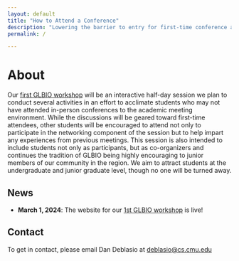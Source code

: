 ```yaml
---
layout: default
title: "How to Attend a Conference"
description: "Lowering the barrier to entry for first-time conference attendees"
permalink: /

---
```


# About

Our [first GLBIO workshop](glbio24.html) will be an interactive half-day session we plan to conduct several activities in an effort to acclimate students 
who may not have attended in-person conferences
to the academic meeting environment. 
While the discussions will be geared toward first-time attendees, 
other students will be encouraged to attend not only to participate in the networking component of the session
but to help impart any experiences from previous meetings. 
This session is also intended to include students not only as participants, but as co-organizers
and continues the tradition of GLBIO being highly encouraging to junior members of our community in the region. 
We aim to attract students at the undergraduate and junior graduate level, 
though no one will be turned away.

## News

- **March 1, 2024**: The website for our [1st GLBIO workshop](glbio24.html) is live!


## Contact

To get in contact, please email Dan Deblasio at [deblasio@cs.cmu.edu](mailto:deblasio@cs.cmu.edu)
